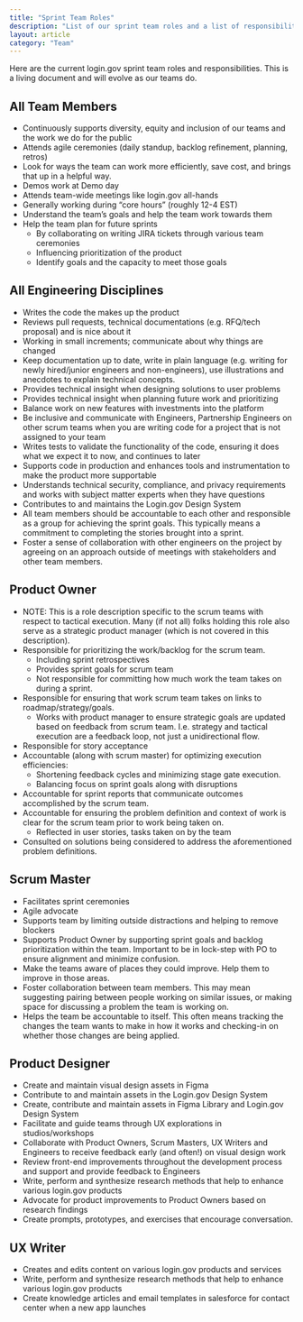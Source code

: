 ```yaml
---
title: "Sprint Team Roles"
description: "List of our sprint team roles and a list of responsibilities"
layout: article
category: "Team"
---
```


Here are the current login.gov sprint team roles and responsibilities.
This is a living document and will evolve as our teams do.

## All Team Members

- Continuously supports diversity, equity and inclusion of our teams and the work we do for the public
- Attends agile ceremonies (daily standup, backlog refinement, planning, retros)
- Look for ways the team can work more efficiently, save cost, and brings that up in a helpful way.
- Demos work at Demo day
- Attends team-wide meetings like login.gov all-hands
- Generally working during “core hours” (roughly 12-4 EST)
- Understand the team’s goals and help the team work towards them
- Help the team plan for future sprints 
  - By collaborating on writing JIRA tickets through various team ceremonies
  - Influencing prioritization of the product
  - Identify goals and the capacity to meet those goals

## All Engineering Disciplines

- Writes the code the makes up the product
- Reviews pull requests, technical documentations (e.g. RFQ/tech proposal) and is nice about it
- Working in small increments; communicate about why things are changed
- Keep documentation up to date, write in plain language (e.g. writing for newly hired/junior engineers and non-engineers), use illustrations and anecdotes to explain technical concepts.
- Provides technical insight when designing solutions to user problems
- Provides technical insight when planning future work and prioritizing
- Balance work on new features with investments into the platform
- Be inclusive and communicate with Engineers, Partnership Engineers on other scrum teams when you are writing code for a project that is not assigned to your team
- Writes tests to validate the functionality of the code, ensuring it does what we expect it to now, and continues to later 
- Supports code in production and enhances tools and instrumentation to make the product more supportable
- Understands technical security, compliance, and privacy requirements and works with subject matter experts when they have questions
- Contributes to and maintains the Login.gov Design System
- All team members should be accountable to each other and responsible as a group for achieving the sprint goals. This typically means a commitment to completing the stories brought into a sprint. 
- Foster a sense of collaboration with other engineers on the project by agreeing on an approach outside of meetings with stakeholders and other team members.

## Product Owner

- NOTE: This is a role description specific to the scrum teams with respect to tactical execution. Many (if not all) folks holding this role also serve as a strategic product manager (which is not covered in this description).
- Responsible for prioritizing the work/backlog for the scrum team. 
  - Including sprint retrospectives
  - Provides sprint goals for scrum team
  - Not responsible for committing how much work the team takes on during a sprint.
- Responsible for ensuring that work scrum team takes on links to roadmap/strategy/goals.
  - Works with product manager to ensure strategic goals are updated based on feedback from scrum team. I.e. strategy and tactical execution are a feedback loop, not just a unidirectional flow.
- Responsible for story acceptance
- Accountable (along with scrum master) for optimizing  execution efficiencies: 
  - Shortening feedback cycles and minimizing stage gate execution.
  - Balancing focus on sprint goals along with disruptions
- Accountable for sprint reports that communicate outcomes accomplished by the scrum team. 
- Accountable for ensuring the problem definition and context of work is clear for the scrum team prior to work being taken on.
  - Reflected in user stories, tasks taken on by the team
- Consulted on solutions being considered to address the aforementioned problem definitions.

## Scrum Master

- Facilitates sprint ceremonies
- Agile advocate
- Supports team by limiting outside distractions and helping to remove blockers
- Supports Product Owner by supporting sprint goals and backlog prioritization within the team. Important to be in lock-step with PO to ensure alignment and minimize confusion. 
- Make the teams aware of places they could improve. Help them to improve in those areas.
- Foster collaboration between team members. This may mean suggesting pairing between people working on similar issues, or making space for discussing a problem the team is working on.
- Helps the team be accountable to itself. This often means tracking the changes the team wants to make in how it works and checking-in on whether those changes are being applied.

## Product Designer

- Create and maintain visual design assets in Figma
- Contribute to and maintain assets in the Login.gov Design System
- Create, contribute and maintain assets in Figma Library and Login.gov Design System
- Facilitate and guide teams through UX explorations in studios/workshops
- Collaborate with Product Owners, Scrum Masters, UX Writers and Engineers to receive feedback early (and often!) on visual design work
- Review front-end improvements throughout the development process and support and provide feedback to Engineers
- Write, perform and synthesize research methods that help to enhance various login.gov products
- Advocate for product improvements to Product Owners based on research findings
- Create prompts, prototypes, and exercises that encourage conversation.

## UX Writer

- Creates and edits content on various login.gov products and services
- Write, perform and synthesize research methods that help to enhance various login.gov products
- Create knowledge articles and email templates in salesforce for contact center when a new app launches 

